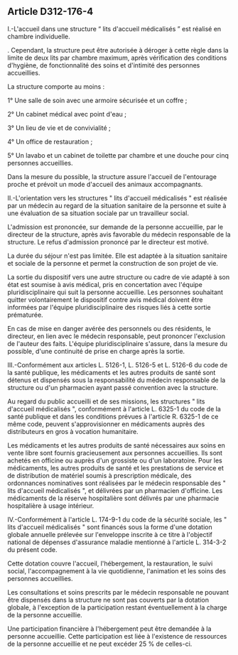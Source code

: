 ## Article D312-176-4

I.-L'accueil dans une structure “ lits d'accueil médicalisés ” est réalisé en chambre individuelle.

. Cependant, la structure peut être autorisée à déroger à cette règle dans la limite de deux lits par chambre
maximum, après vérification des conditions d'hygiène, de fonctionnalité des soins et d'intimité des personnes
accueillies.

La structure comporte au moins :

1° Une salle de soin avec une armoire sécurisée et un coffre ;

2° Un cabinet médical avec point d'eau ;

3° Un lieu de vie et de convivialité ;

4° Un office de restauration ;

5° Un lavabo et un cabinet de toilette par chambre et une douche pour cinq personnes accueillies.

Dans la mesure du possible, la structure assure l'accueil de l'entourage proche et prévoit un mode d'accueil
des animaux accompagnants.

II.-L'orientation vers les structures " lits d'accueil médicalisés " est réalisée par un médecin au regard de la
situation sanitaire de la personne et suite à une évaluation de sa situation sociale par un travailleur social.

L'admission est prononcée, sur demande de la personne accueillie, par le directeur de la structure, après avis
favorable du médecin responsable de la structure. Le refus d'admission prononcé par le directeur est motivé.

La durée du séjour n'est pas limitée. Elle est adaptée à la situation sanitaire et sociale de la personne et
permet la construction de son projet de vie.

La sortie du dispositif vers une autre structure ou cadre de vie adapté à son état est soumise à avis médical,
pris en concertation avec l'équipe pluridisciplinaire qui suit la personne accueillie. Les personnes souhaitant
quitter volontairement le dispositif contre avis médical doivent être informées par l'équipe pluridisciplinaire
des risques liés à cette sortie prématurée.

En cas de mise en danger avérée des personnels ou des résidents, le directeur, en lien avec le médecin
responsable, peut prononcer l'exclusion de l'auteur des faits. L'équipe pluridisciplinaire s'assure, dans la
mesure du possible, d'une continuité de prise en charge après la sortie.


III.-Conformément aux articles L. 5126-1, L. 5126-5 et L. 5126-6 du code de la santé publique, les
médicaments et les autres produits de santé sont détenus et dispensés sous la responsabilité du médecin
responsable de la structure ou d'un pharmacien ayant passé convention avec la structure.

Au regard du public accueilli et de ses missions, les structures " lits d'accueil médicalisés ", conformément
à l'article L. 6325-1 du code de la santé publique et dans les conditions prévues à l'article R. 6325-1 de
ce même code, peuvent s'approvisionner en médicaments auprès des distributeurs en gros à vocation
humanitaire.

Les médicaments et les autres produits de santé nécessaires aux soins en vente libre sont fournis
gracieusement aux personnes accueillies. Ils sont achetés en officine ou auprès d'un grossiste ou d'un
laboratoire. Pour les médicaments, les autres produits de santé et les prestations de service et de distribution
de matériel soumis à prescription médicale, des ordonnances nominatives sont réalisées par le médecin
responsable des " lits d'accueil médicalisés ", et délivrées par un pharmacien d'officine. Les médicaments de
la réserve hospitalière sont délivrés par une pharmacie hospitalière à usage intérieur.

IV.-Conformément à l'article L. 174-9-1 du code de la sécurité sociale, les " lits d'accueil médicalisés " sont
financés sous la forme d'une dotation globale annuelle prélevée sur l'enveloppe inscrite à ce titre à l'objectif
national de dépenses d'assurance maladie mentionné à l'article L. 314-3-2 du présent code.

Cette dotation couvre l'accueil, l'hébergement, la restauration, le suivi social, l'accompagnement à la vie
quotidienne, l'animation et les soins des personnes accueillies.

Les consultations et soins prescrits par le médecin responsable ne pouvant être dispensés dans la structure ne
sont pas couverts par la dotation globale, à l'exception de la participation restant éventuellement à la charge
de la personne accueillie.

Une participation financière à l'hébergement peut être demandée à la personne accueillie. Cette participation
est liée à l'existence de ressources de la personne accueillie et ne peut excéder 25 % de celles-ci.

